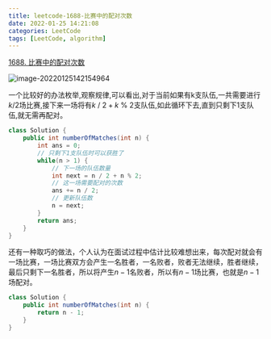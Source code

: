 ```yaml
---
title: leetcode-1688-比赛中的配对次数
date: 2022-01-25 14:21:08
categories: LeetCode
tags: [LeetCode, algorithm]
---
```


[1688. 比赛中的配对次数](https://leetcode-cn.com/problems/count-of-matches-in-tournament/)

![image-20220125142154964](https://gitee.com/cao_ziqiang/img/raw/master/20220125142155.png)

一个比较好的办法枚举,观察规律,可以看出,对于当前如果有k支队伍,一共需要进行$k/2$场比赛,接下来一场将有${k\ /\ 2+k\ \%\ 2}$支队伍,如此循环下去,直到只剩下1支队伍,就无需再配对。

```java
class Solution {
    public int numberOfMatches(int n) {
        int ans = 0;
        // 只剩下1支队伍时可以获胜了
        while(n > 1) {
            // 下一场的队伍数量
            int next = n / 2 + n % 2;
            // 这一场需要配对的次数
            ans += n / 2;
            // 更新队伍数
            n = next;
        }
        return ans;
    }
}
```

还有一种取巧的做法，个人认为在面试过程中估计比较难想出来，每次配对就会有一场比赛，一场比赛双方会产生一名胜者，一名败者，败者无法继续，胜者继续，最后只剩下一名胜者，所以将产生$n-1$名败者，所以有$n-1$场比赛，也就是$n-1$场配对。

```java
class Solution {
    public int numberOfMatches(int n) {
        return n - 1;
    }
}
```

